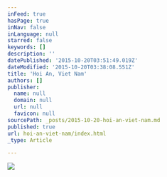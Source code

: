 ```yaml
---
inFeed: true
hasPage: true
inNav: false
inLanguage: null
starred: false
keywords: []
description: ''
datePublished: '2015-10-20T03:51:49.019Z'
dateModified: '2015-10-20T03:38:08.551Z'
title: 'Hoi An, Viet Nam'
authors: []
publisher:
  name: null
  domain: null
  url: null
  favicon: null
sourcePath: _posts/2015-10-20-hoi-an-viet-nam.md
published: true
url: hoi-an-viet-nam/index.html
_type: Article

---
```

![](https://the-grid-user-content.s3-us-west-2.amazonaws.com/3cb38aeb-0a4d-4acd-bcf5-a319bf81815a.jpg)